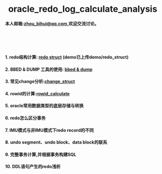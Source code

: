 <h1 align = "center">oracle_redo_log_calculate_analysis</h1>

#### 本人邮箱:zhou_bihui@qq.com,欢迎交流讨论。
<br>
<br>
<br>

#### 1. redo结构计算: [redo struct](https://github.com/zhoubihui/redo_log_calculate_analysis/blob/master/redo_struct.md) (demo已上传demo/redo_struct)

#### 2. BBED & DUMP 工具的使用: [bbed & dump](https://github.com/zhoubihui/redo_log_calculate_analysis/blob/master/BBED%20%26%20DUMP%E5%B7%A5%E5%85%B7%E7%9A%84%E4%BD%BF%E7%94%A8.md)

#### 3. 常见change分析:[change_struct](https://github.com/zhoubihui/redo_log_calculate_analysis/blob/master/change_struct.md)

#### 4. rowid的计算:[rowid_calculate](https://github.com/zhoubihui/redo_log_calculate_analysis/blob/master/rowid%E7%9A%84%E8%AE%A1%E7%AE%97.md)

#### 5. oracle常用数据类型的底层存储与转换

#### 6. redo怎么区分事务

#### 7. IMU模式与非IMU模式下redo record的不同

#### 8. undo segment、undo block、data block的联系

#### 9. 完整事务计算,并根据事务构建SQL

#### 10. DDL语句产生的redo浅析